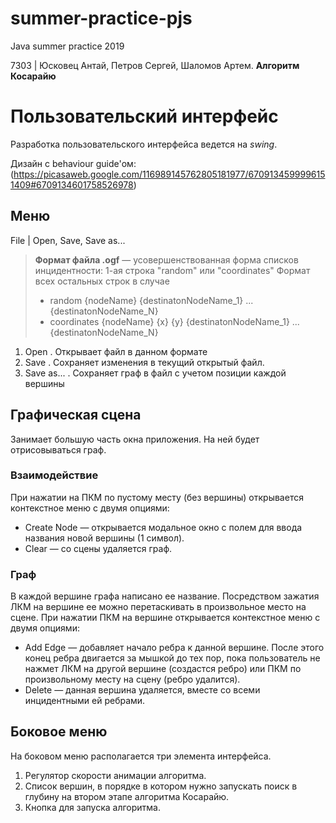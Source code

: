 # summer-practice-pjs

Java summer practice 2019

7303 | Юсковец Антай, Петров Сергей, Шаломов Артем. **Алгоритм Косарайю**

# Пользовательский интерфейс
Разработка пользовательского интерфейса ведется на *swing*.

Дизайн с behaviour guide'ом:(https://picasaweb.google.com/116989145762805181977/6709134599996151409#6709134601758526978)

## Меню
File | Open, Save, Save as...
> **Формат файла .ogf** — усовершенствованная форма списков инцидентности:
> 1-ая строка "random" или "сoordinates"
> Формат всех остальных строк в случае
> - random
> {nodeName} {destinatonNodeName_1} ... {destinatonNodeName_N} 
> - coordinates
> {nodeName} {x} {y} {destinatonNodeName_1} ... {destinatonNodeName_N}

1. Open . Открывает файл в данном формате
2. Save . Сохраняет изменения в текущий открытый файл.
3. Save as... . Сохраняет граф в файл с учетом позиции каждой вершины

## Графическая сцена

Занимает большую часть окна приложения. На ней будет отрисовываться граф.
### Взаимодействие
При нажатии на ПКМ по пустому месту (без вершины) открывается контекстное меню с двумя опциями:

- Create Node — открывается модальное окно с полем для ввода названия новой вершины (1 символ). 
- Clear — со сцены удаляется граф.

### Граф
В каждой вершине графа написано ее название.
Посредством зажатия ЛКМ на вершине ее можно перетаскивать в произвольное место на сцене.
При нажатии ПКМ на вершине открывается контекстное меню с двумя опциями:

- Add Edge — добавляет начало ребра к данной вершине. После этого конец ребра двигается за мышкой до тех пор, пока пользователь не нажмет ЛКМ на другой вершине (создастся ребро) или ПКМ по произвольному месту на сцену (ребро удалится).
- Delete — данная вершина удаляется, вместе со всеми инцидентными ей ребрами.

## Боковое меню

На боковом меню располагается три элемента интерфейса.
 1. Регулятор скорости анимации алгоритма.
 2. Список вершин, в порядке в котором нужно запускать поиск в глубину на втором этапе алгоритма Косарайю.
 3. Кнопка для запуска алгоритма.
